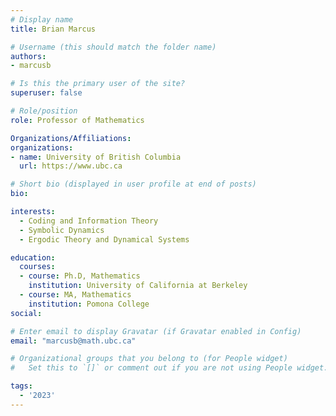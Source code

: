 ```yaml
---
# Display name
title: Brian Marcus

# Username (this should match the folder name)
authors:
- marcusb

# Is this the primary user of the site?
superuser: false

# Role/position
role: Professor of Mathematics

Organizations/Affiliations:
organizations:
- name: University of British Columbia
  url: https://www.ubc.ca

# Short bio (displayed in user profile at end of posts)
bio: 

interests:
  - Coding and Information Theory
  - Symbolic Dynamics
  - Ergodic Theory and Dynamical Systems

education:
  courses:
  - course: Ph.D, Mathematics
    institution: University of California at Berkeley
  - course: MA, Mathematics
    institution: Pomona College
social:

# Enter email to display Gravatar (if Gravatar enabled in Config)
email: "marcusb@math.ubc.ca"

# Organizational groups that you belong to (for People widget)
#   Set this to `[]` or comment out if you are not using People widget.

tags:
  - '2023'
---
```

